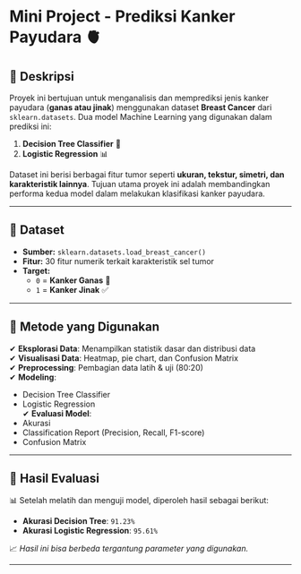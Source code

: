 # **Mini Project - Prediksi Kanker Payudara 🫀**  

## **📌 Deskripsi**  
Proyek ini bertujuan untuk menganalisis dan memprediksi jenis kanker payudara (**ganas atau jinak**) menggunakan dataset **Breast Cancer** dari `sklearn.datasets`. Dua model Machine Learning yang digunakan dalam prediksi ini:  

1. **Decision Tree Classifier** 🌳  
2. **Logistic Regression** 📊  

Dataset ini berisi berbagai fitur tumor seperti **ukuran, tekstur, simetri, dan karakteristik lainnya**. Tujuan utama proyek ini adalah membandingkan performa kedua model dalam melakukan klasifikasi kanker payudara.  

---

## **🔹 Dataset**  
- **Sumber:** `sklearn.datasets.load_breast_cancer()`  
- **Fitur:** 30 fitur numerik terkait karakteristik sel tumor  
- **Target:**  
  - `0` = **Kanker Ganas** 🚫  
  - `1` = **Kanker Jinak** ✅  

---

## **🔹 Metode yang Digunakan**  
✔ **Eksplorasi Data**: Menampilkan statistik dasar dan distribusi data  
✔ **Visualisasi Data**: Heatmap, pie chart, dan Confusion Matrix  
✔ **Preprocessing**: Pembagian data latih & uji (80:20)  
✔ **Modeling**:  
   - Decision Tree Classifier  
   - Logistic Regression  
✔ **Evaluasi Model**:  
   - Akurasi  
   - Classification Report (Precision, Recall, F1-score)  
   - Confusion Matrix  

---

## **🔹 Hasil Evaluasi**  
📊 Setelah melatih dan menguji model, diperoleh hasil sebagai berikut:  
- **Akurasi Decision Tree**: `91.23%`  
- **Akurasi Logistic Regression**: `95.61%`  

📈 *Hasil ini bisa berbeda tergantung parameter yang digunakan.*  

---

